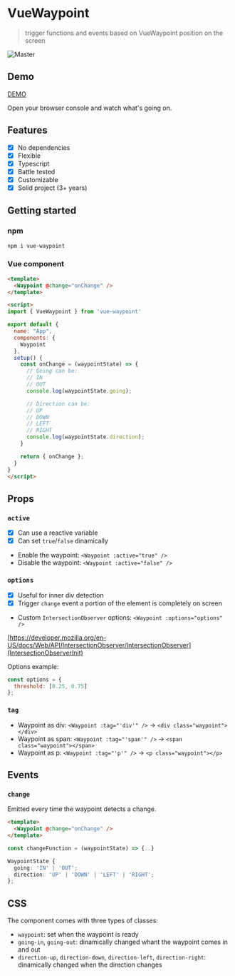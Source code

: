 # VueWaypoint

> trigger functions and events based on VueWaypoint position on the screen

![Master](https://github.com/scaccogatto/vue-waypoint/workflows/Master/badge.svg)

## Demo

[DEMO](https://vue-waypoint.netlify.app/)

Open your browser console and watch what's going on.

## Features

- [x] No dependencies
- [x] Flexible
- [x] Typescript
- [x] Battle tested
- [x] Customizable
- [x] Solid project (3+ years)

## Getting started

### npm

```bash
npm i vue-waypoint
```

### Vue component

```html
<template>
  <Waypoint @change="onChange" />
</template>
```

```html
<script>
import { VueWaypoint } from 'vue-waypoint'

export default {
  name: "App",
  components: {
    Waypoint
  },
  setup() {
    const onChange = (waypointState) => {
      // Going can be:
      // IN
      // OUT
      console.log(waypointState.going);

      // Direction can be:
      // UP
      // DOWN
      // LEFT
      // RIGHT
      console.log(waypointState.direction);
    }

    return { onChange };
  }
}
</script>
```

## Props

### `active`

- [x] Can use a reactive variable
- [x] Can set `true`/`false` dinamically

- Enable the waypoint: `<Waypoint :active="true" />`
- Disable the waypoint: `<Waypoint :active="false" />`

### `options`

- [x] Useful for inner div detection
- [x] Trigger `change` event a portion of the element is completely on screen

- Custom `IntersectionObserver` options: `<Waypoint :options="options" />`

[https://developer.mozilla.org/en-US/docs/Web/API/IntersectionObserver/IntersectionObserver](IntersectionObserverInit)

Options example:

```js
const options = {
  threshold: [0.25, 0.75]
};
```

### `tag`

- Waypoint as div: `<Waypoint :tag="'div'" />` -> `<div class="waypoint"></div>`
- Waypoint as span: `<Waypoint :tag="'span'" />` -> `<span class="waypoint"></span>`
- Waypoint as p: `<Waypoint :tag="'p'" />` -> `<p class="waypoint"></p>`

## Events

### `change`

Emitted every time the waypoint detects a change.

```html
<template>
  <Waypoint @change="onChange" />
</template>
```

```js
const changeFunction = (waypointState) => {..}
```

```ts
WaypointState {
  going: 'IN' | 'OUT';
  direction: 'UP' | 'DOWN' | 'LEFT' | 'RIGHT';
};
```

## CSS

The component comes with three types of classes:

- `waypoint`: set when the waypoint is ready
- `going-in`, `going-out`: dinamically changed whant the waypoint comes in and out
- `direction-up`, `direction-down`, `direction-left`, `direction-right`: dinamically changed when the direction changes
